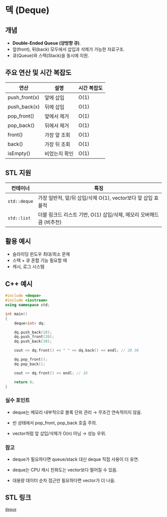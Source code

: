 # 덱 (Deque)

## 개념
- **Double-Ended Queue (양방향 큐)**.
- 앞(front), 뒤(back) 모두에서 삽입과 삭제가 가능한 자료구조.
- 큐(Queue)와 스택(Stack)을 동시에 지원.

## 주요 연산 및 시간 복잡도
| 연산          | 설명               | 시간 복잡도 |
|-------------|------------------|------------|
| push_front(x) | 앞에 삽입           | O(1)       |
| push_back(x)  | 뒤에 삽입           | O(1)       |
| pop_front()   | 앞에서 제거          | O(1)       |
| pop_back()    | 뒤에서 제거          | O(1)       |
| front()       | 가장 앞 조회         | O(1)       |
| back()        | 가장 뒤 조회         | O(1)       |
| isEmpty()     | 비었는지 확인        | O(1)       |

## STL 지원
| 컨테이너      | 특징                                   |
|--------------|--------------------------------------|
| `std::deque`  | 가장 일반적, 앞/뒤 삽입/삭제 O(1), vector보다 앞 삽입 효율적 |
| `std::list`   | 더블 링크드 리스트 기반, O(1) 삽입/삭제, 메모리 오버헤드 큼 (비추천) |

## 활용 예시
- 슬라이딩 윈도우 최대/최소 문제
- 스택 + 큐 혼합 기능 필요할 때
- 캐시, 로그 시스템

## C++ 예시
```cpp
#include <deque>
#include <iostream>
using namespace std;

int main()
{
    deque<int> dq;

    dq.push_back(10);
    dq.push_front(20);
    dq.push_back(30);

    cout << dq.front() << " " << dq.back() << endl; // 20 30

    dq.pop_front();
    dq.pop_back();

    cout << dq.front() << endl; // 10

    return 0;
}
```
### 실수 포인트
- deque는 메모리 내부적으로 블록 단위 관리 → 무조건 연속적이지 않음.

- 빈 상태에서 pop_front, pop_back 호출 주의.

- vector처럼 앞 삽입/삭제가 O(n) 아님 → 성능 우위.

### 참고
- deque가 필요하다면 queue/stack 대신 deque 직접 사용이 더 유연.

- deque는 CPU 캐시 친화도는 vector보다 떨어질 수 있음.

- 대용량 데이터 순차 접근만 필요하다면 vector가 더 나음.

## STL 링크
[`deque`](C++(STL)/deque.md)

